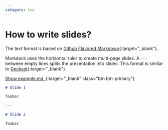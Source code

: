 ```yaml
---
category: top
---
```


<div class="col-xs-12 col-sm-6 col-sm-push-6">
  <div class="post-markdown" markdown="1">

# How to write slides?

The text format is based on [Github Flavored Markdown](https://guides.github.com/features/mastering-markdown/){:target="_blank"}.

Markdeck uses the horizontal ruler to create multi-page slides. A `---` between empty lines splits the presentation into slides. This format is similar to [Deckset](http://www.decksetapp.com/){:target="_blank"}.

[Show example.md&ensp;<i class="fa fa-external-link" aria-hidden="true"></i>](https://raw.githubusercontent.com/dolfelt/markdeck/master/example.md){:target="_blank" class="btn btn-primary"}

</div>
</div>
<div class="col-xs-12 col-sm-6 col-sm-pull-6">
<div class="post-sub-image" style="max-width: 320px;" markdown="1">

```markdown
# Slide 1

foobar

---

# Slide 2

foobar
```

</div>
</div>
